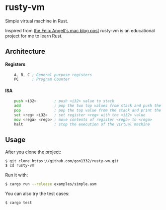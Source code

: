# rusty-vm
Simple virtual machine in Rust.

Inspired from [the Felix Angell's mac blog post](https://felixangell.com/blog/implementing-a-virtual-machine-in-c/)
rusty-vm is an educational project for me to learn Rust.

## Architecture

#### Registers
~~~asm
    A, B, C ; General purpose registers
    PC      ; Program Counter
~~~

#### ISA
~~~asm
    push <i32>        ; push <i32> value to stack
    add               ; pop the two top values from stack and push the result
    pop               ; pop the top value from the stack and print the value
    set <reg> <i32>   ; set register <reg> with the <i32> value
    mov <rega> <regb> ; move contents of register <regb> to <rega>
    halt              ; stop the execution of the virtual machine
~~~


## Usage

After you clone the project:
~~~sh
$ git clone https://github.com/gon1332/rusty-vm.git
$ cd rusty-vm
~~~

Run it with:
~~~sh
$ cargo run --release examples/simple.asm
~~~

You can also try the test cases:
~~~sh
$ cargo test
~~~
